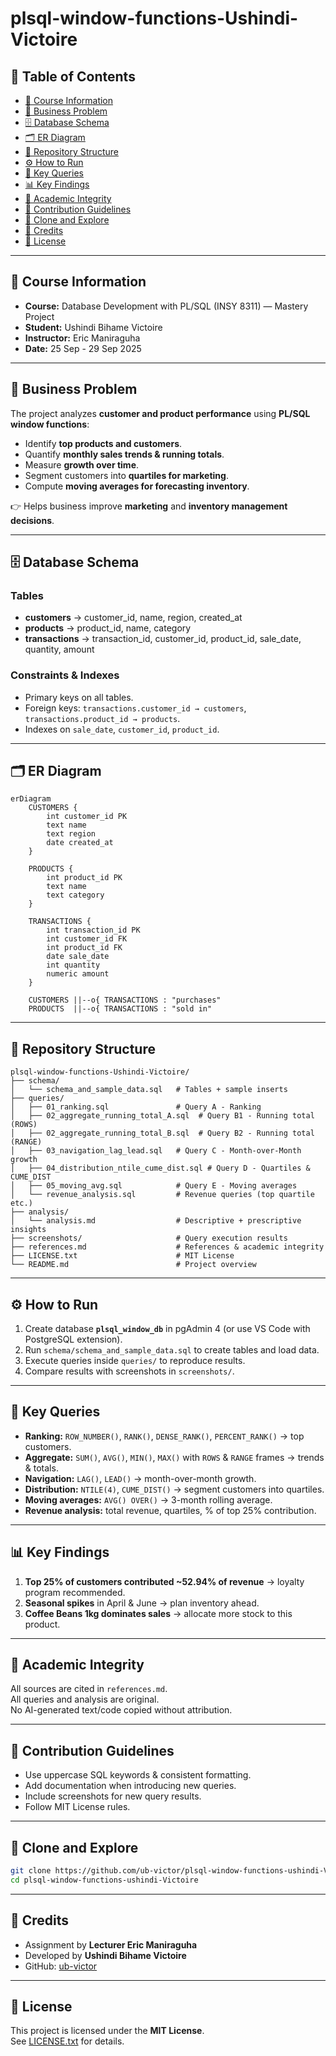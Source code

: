 # plsql-window-functions-Ushindi-Victoire

## 📑 Table of Contents
- [📘 Course Information](#-course-information)
- [📌 Business Problem](#-business-problem)
- [🗄️ Database Schema](#️-database-schema)
- [🗂️ ER Diagram](#️-er-diagram)
- [📂 Repository Structure](#-repository-structure)
- [⚙️ How to Run](#️-how-to-run)
- [🔑 Key Queries](#-key-queries)
- [📊 Key Findings](#-key-findings)
- [📜 Academic Integrity](#-academic-integrity)
- [📘 Contribution Guidelines](#-contribution-guidelines)
- [🚀 Clone and Explore](#-clone-and-explore)
- [🙌 Credits](#-credits)
- [📜 License](#-license)

---

## 📘 Course Information
- **Course:** Database Development with PL/SQL (INSY 8311) — Mastery Project  
- **Student:** Ushindi Bihame Victoire  
- **Instructor:** Eric Maniraguha  
- **Date:** 25 Sep - 29 Sep 2025  

---

## 📌 Business Problem
The project analyzes **customer and product performance** using **PL/SQL window functions**:  
- Identify **top products and customers**.  
- Quantify **monthly sales trends & running totals**.  
- Measure **growth over time**.  
- Segment customers into **quartiles for marketing**.  
- Compute **moving averages for forecasting inventory**.  

👉 Helps business improve **marketing** and **inventory management decisions**.  

---

## 🗄️ Database Schema
### Tables
- **customers** → customer_id, name, region, created_at  
- **products** → product_id, name, category  
- **transactions** → transaction_id, customer_id, product_id, sale_date, quantity, amount  

### Constraints & Indexes
- Primary keys on all tables.  
- Foreign keys: `transactions.customer_id → customers`, `transactions.product_id → products`.  
- Indexes on `sale_date`, `customer_id`, `product_id`.  

---

## 🗂️ ER Diagram
```mermaid
erDiagram
    CUSTOMERS {
        int customer_id PK
        text name
        text region
        date created_at
    }

    PRODUCTS {
        int product_id PK
        text name
        text category
    }

    TRANSACTIONS {
        int transaction_id PK
        int customer_id FK
        int product_id FK
        date sale_date
        int quantity
        numeric amount
    }

    CUSTOMERS ||--o{ TRANSACTIONS : "purchases"
    PRODUCTS  ||--o{ TRANSACTIONS : "sold in"
```

---

## 📂 Repository Structure
```
plsql-window-functions-Ushindi-Victoire/
├── schema/
│   └── schema_and_sample_data.sql   # Tables + sample inserts
├── queries/
│   ├── 01_ranking.sql               # Query A - Ranking
│   ├── 02_aggregate_running_total_A.sql  # Query B1 - Running total (ROWS)
│   ├── 02_aggregate_running_total_B.sql  # Query B2 - Running total (RANGE)
│   ├── 03_navigation_lag_lead.sql   # Query C - Month-over-Month growth
│   ├── 04_distribution_ntile_cume_dist.sql # Query D - Quartiles & CUME_DIST
│   ├── 05_moving_avg.sql            # Query E - Moving averages
│   └── revenue_analysis.sql         # Revenue queries (top quartile etc.)
├── analysis/
│   └── analysis.md                  # Descriptive + prescriptive insights
├── screenshots/                     # Query execution results
├── references.md                    # References & academic integrity
├── LICENSE.txt                      # MIT License
└── README.md                        # Project overview
```

---

## ⚙️ How to Run
1. Create database **`plsql_window_db`** in pgAdmin 4 (or use VS Code with PostgreSQL extension).  
2. Run `schema/schema_and_sample_data.sql` to create tables and load data.  
3. Execute queries inside `queries/` to reproduce results.  
4. Compare results with screenshots in `screenshots/`.  

---

## 🔑 Key Queries
- **Ranking:** `ROW_NUMBER()`, `RANK()`, `DENSE_RANK()`, `PERCENT_RANK()` → top customers.  
- **Aggregate:** `SUM()`, `AVG()`, `MIN()`, `MAX()` with `ROWS` & `RANGE` frames → trends & totals.  
- **Navigation:** `LAG()`, `LEAD()` → month-over-month growth.  
- **Distribution:** `NTILE(4)`, `CUME_DIST()` → segment customers into quartiles.  
- **Moving averages:** `AVG() OVER()` → 3-month rolling average.  
- **Revenue analysis:** total revenue, quartiles, % of top 25% contribution.  

---

## 📊 Key Findings
1. **Top 25% of customers contributed ~52.94% of revenue** → loyalty program recommended.  
2. **Seasonal spikes** in April & June → plan inventory ahead.  
3. **Coffee Beans 1kg dominates sales** → allocate more stock to this product.  

---

## 📜 Academic Integrity
All sources are cited in `references.md`.  
All queries and analysis are original.  
No AI-generated text/code copied without attribution.  

---

## 📘 Contribution Guidelines
- Use uppercase SQL keywords & consistent formatting.  
- Add documentation when introducing new queries.  
- Include screenshots for new query results.  
- Follow MIT License rules.  

---

## 🚀 Clone and Explore
```bash
git clone https://github.com/ub-victor/plsql-window-functions-ushindi-Victoire.git
cd plsql-window-functions-ushindi-Victoire
```

---

## 🙌 Credits
- Assignment by **Lecturer Eric Maniraguha**  
- Developed by **Ushindi Bihame Victoire**  
- GitHub: [ub-victor](https://github.com/ub-victor)  

---

## 📜 License
This project is licensed under the **MIT License**.  
See [LICENSE.txt](./LICENSE.txt) for details.  